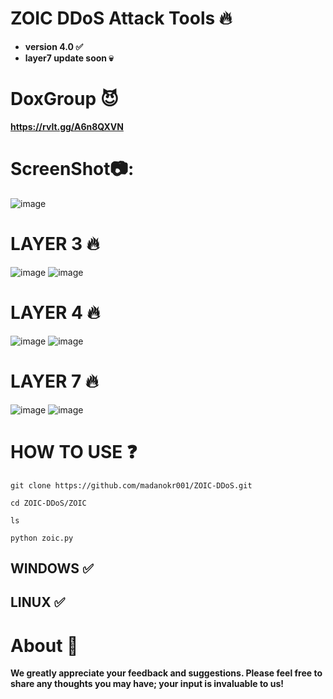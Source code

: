 # ZOIC DDoS Attack Tools 🔥

- **version 4.0 ✅**
- **layer7 update soon 💀**

# DoxGroup 😈
**https://rvlt.gg/A6n8QXVN**

# ScreenShot📷:
![image](https://github.com/user-attachments/assets/a4366d63-5841-4205-bdb0-70abd6214f16)

# LAYER 3 🔥
![image](https://github.com/user-attachments/assets/54d690bc-2c48-427d-96ef-00bd59f37e34)
![image](https://github.com/user-attachments/assets/1d0c724e-b892-44fe-ae16-7b2c72a06de9)




# LAYER 4 🔥
![image](https://github.com/user-attachments/assets/0deadccc-10b6-46cd-93f2-1ff7d08ff3b9)
![image](https://github.com/user-attachments/assets/e2b21be6-9461-4abb-9224-35ccb14ad7c7)





# LAYER 7 🔥
![image](https://github.com/user-attachments/assets/5e0da7cb-7372-4357-9983-9bddd83a8bbd)
![image](https://github.com/user-attachments/assets/1a00cf86-0d39-42ea-ad91-4b299877a3d2)






# HOW TO USE ❓
```
git clone https://github.com/madanokr001/ZOIC-DDoS.git
```
```
cd ZOIC-DDoS/ZOIC
```
```
ls
```
```
python zoic.py
```

## WINDOWS ✅
## LINUX ✅ 

# About 🤑
**We greatly appreciate your feedback and suggestions. Please feel free to share any thoughts you may have; your input is invaluable to us!**






